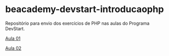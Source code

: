 # beacademy-devstart-introducaophp
Repositório para envio dos exercícios de PHP nas aulas do Programa DevStart.

[Aula 01](https://github.com/renatoomatsuo/beacademy-devstart-introducaophp/blob/main/Aula1)

[Aula 02](https://github.com/renatoomatsuo/beacademy-devstart-introducaophp/blob/main/Aula2)
